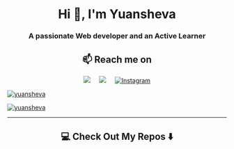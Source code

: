 <h1 align="center">Hi 👋, I'm Yuansheva </h1>
<h3 align="center">A passionate Web developer and an Active Learner</h3>

<h2  align="center">📫 Reach me on</h2>
<p align="center">
  <a target="_blank" href="https://www.linkedin.com/in/yuansheva"><img src="https://img.shields.io/badge/linkedin-%230077B5.svg?&style=for-the-badge&logo=linkedin&logoColor=white" /></a>&nbsp;&nbsp;&nbsp;&nbsp;
  <a target="_blank" href="mailto:yuansheva20@gmail.com?subject=Hello%20Yuansheva,%20From%20Github"><img src="https://img.shields.io/badge/gmail-%23D14836.svg?&style=for-the-badge&logo=gmail&logoColor=white" /></a>&nbsp;&nbsp;&nbsp;&nbsp;
  <a target="_blank" href="https://www.instagram.com/yuansheva">
    <img src="https://img.shields.io/badge/Instagram-%231DA1F2.svg?style=for-the-badge&logo=Instagram&logoColor=white" alt="Instagram">
  </a> 
</p>
<p align="left"> <a href="https://holopin.io/@yuansheva"><img src="https://holopin.io/api/user/board?user=yuansheva" alt="yuansheva" /></a> </p>

<p align="left"> <a href="https://github.com/ryo-ma/github-profile-trophy"><img src="[https://github-profile-trophy.vercel.app/?username=yuansheva&theme=juicyfresh&column=-1]" alt="yuansheva" /></a> </p>


<hr>

<h2  align="center">💻 Check Out My Repos ⬇️ </h2>
